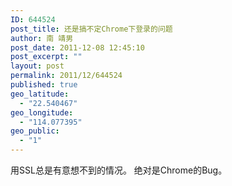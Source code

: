 ```yaml
---
ID: 644524
post_title: 还是搞不定Chrome下登录的问题
author: 南 靖男
post_date: 2011-12-08 12:45:10
post_excerpt: ""
layout: post
permalink: 2011/12/644524
published: true
geo_latitude:
  - "22.540467"
geo_longitude:
  - "114.077395"
geo_public:
  - "1"
---
```

用SSL总是有意想不到的情况。
绝对是Chrome的Bug。